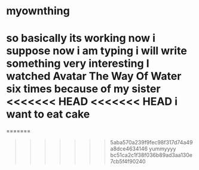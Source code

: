 # myownthing
so basically its working now i suppose
now i am typing 
i will write something very interesting
I watched Avatar The Way Of Water six times because of my sister
<<<<<<< HEAD
<<<<<<< HEAD
i want to eat cake
=======
=======

>>>>>>> 5aba570a239f9fec98f317d74a49a8dce4634146
yummyyyy
>>>>>>> bc51ca2c1f38f036b89ad3aa130e7cb5f4f90240
